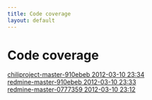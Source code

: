 ```yaml
---
title: Code coverage
layout: default
---
```

# Code coverage

[chiliproject-master-910ebeb 2012-03-10 23:34](chiliproject-master-910ebeb)  
[redmine-master-910ebeb 2012-03-10 23:33](redmine-master-910ebeb)  
[redmine-master-0777359 2012-03-10 23:12](redmine-master-0777359)  

